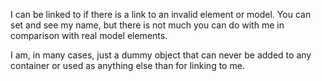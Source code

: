 I can be linked to if there is a link to an invalid element or model. You can set and see my name, but there is not much you can do with me in comparison with real model elements.

I am, in many cases, just a dummy object that can never be added to any container or used as anything else than for linking to me.